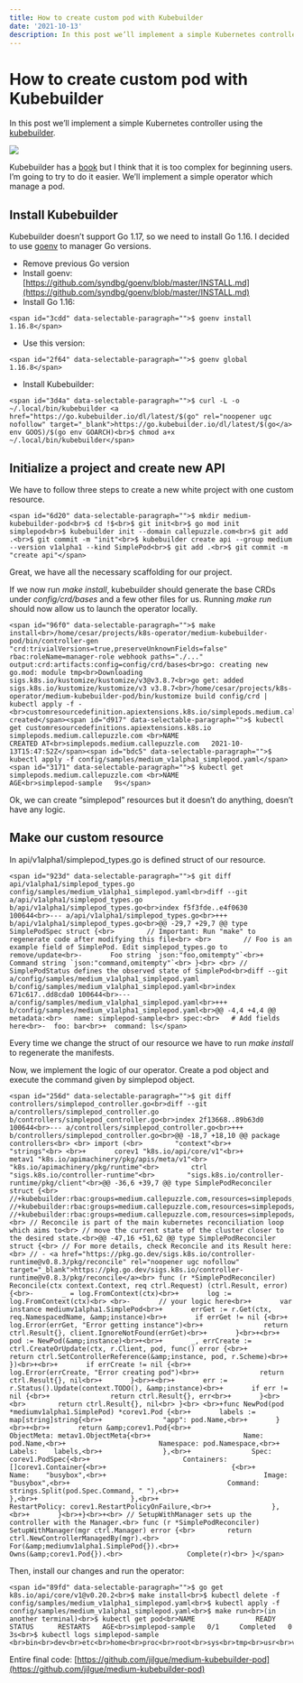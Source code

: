```yaml
---
title: How to create custom pod with Kubebuilder
date: '2021-10-13'
description: In this post we’ll implement a simple Kubernetes controller using the kubebuilder.
---
```


# How to create custom pod with Kubebuilder

In this post we’ll implement a simple Kubernetes controller using the [kubebuilder](https://github.com/kubernetes-sigs/kubebuilder).

![](https://miro.medium.com/v2/resize:fit:1400/0*B18gKPgPP_UOoi4V)

Kubebuilder has a [book](https://book.kubebuilder.io/) but I think that it is too complex for beginning users. I’m going to try to do it easier. We’ll implement a simple operator which manage a pod.

## Install Kubebuilder

Kubebuilder doesn’t support Go 1.17, so we need to install Go 1.16. I decided to use [goenv](https://github.com/syndbg/goenv) to manager Go versions.

-   Remove previous Go version
-   Install goenv: [https://github.com/syndbg/goenv/blob/master/INSTALL.md](https://github.com/syndbg/goenv/blob/master/INSTALL.md)
-   Install Go 1.16:

```
<span id="3cdd" data-selectable-paragraph="">$ goenv install 1.16.8</span>
```

-   Use this version:

```
<span id="2f64" data-selectable-paragraph="">$ goenv global 1.16.8</span>
```

-   Install Kubebuilder:

```
<span id="3d4a" data-selectable-paragraph="">$ curl -L -o ~/.local/bin/kubebuilder <a href="https://go.kubebuilder.io/dl/latest/$(go" rel="noopener ugc nofollow" target="_blank">https://go.kubebuilder.io/dl/latest/$(go</a> env GOOS)/$(go env GOARCH)<br>$ chmod a+x ~/.local/bin/kubebuilder</span>
```

## Initialize a project and create new API

We have to follow three steps to create a new white project with one custom resource.

```
<span id="6d20" data-selectable-paragraph="">$ mkdir medium-kubebuilder-pod<br>$ cd !$<br>$ git init<br>$ go mod init simplepod<br>$ kubebuilder init --domain callepuzzle.com<br>$ git add .<br>$ git commit -m "init"<br>$ kubebuilder create api --group medium --version v1alpha1 --kind SimplePod<br>$ git add .<br>$ git commit -m "create api"</span>
```

Great, we have all the necessary scaffolding for our project.

If we now run _make install_, kubebuilder should generate the base CRDs under _config/crd/bases_ and a few other files for us. Running _make run_ should now allow us to launch the operator locally.

```
<span id="96f0" data-selectable-paragraph="">$ make install<br>/home/cesar/projects/k8s-operator/medium-kubebuilder-pod/bin/controller-gen "crd:trivialVersions=true,preserveUnknownFields=false" rbac:roleName=manager-role webhook paths="./..." output:crd:artifacts:config=config/crd/bases<br>go: creating new go.mod: module tmp<br>Downloading sigs.k8s.io/kustomize/kustomize/v3@v3.8.7<br>go get: added sigs.k8s.io/kustomize/kustomize/v3 v3.8.7<br>/home/cesar/projects/k8s-operator/medium-kubebuilder-pod/bin/kustomize build config/crd | kubectl apply -f -<br>customresourcedefinition.apiextensions.k8s.io/simplepods.medium.callepuzzle.com created</span><span id="d917" data-selectable-paragraph="">$ kubectl get customresourcedefinitions.apiextensions.k8s.io simplepods.medium.callepuzzle.com <br>NAME                                CREATED AT<br>simplepods.medium.callepuzzle.com   2021-10-13T15:47:52Z</span><span id="bdc5" data-selectable-paragraph="">$ kubectl apply -f config/samples/medium_v1alpha1_simplepod.yaml</span><span id="3171" data-selectable-paragraph="">$ kubectl get simplepods.medium.callepuzzle.com <br>NAME               AGE<br>simplepod-sample   9s</span>
```

Ok, we can create “simplepod” resources but it doesn’t do anything, doesn’t have any logic.

## Make our custom resource

In api/v1alpha1/simplepod\_types.go is defined struct of our resource.

```
<span id="923d" data-selectable-paragraph="">$ git diff api/v1alpha1/simplepod_types.go config/samples/medium_v1alpha1_simplepod.yaml<br>diff --git a/api/v1alpha1/simplepod_types.go b/api/v1alpha1/simplepod_types.go<br>index f5f3fde..e4f0630 100644<br>--- a/api/v1alpha1/simplepod_types.go<br>+++ b/api/v1alpha1/simplepod_types.go<br>@@ -29,7 +29,7 @@ type SimplePodSpec struct {<br>        // Important: Run "make" to regenerate code after modifying this file<br> <br>        // Foo is an example field of SimplePod. Edit simplepod_types.go to remove/update<br>-       Foo string `json:"foo,omitempty"`<br>+       Command string `json:"command,omitempty"`<br> }<br> <br> // SimplePodStatus defines the observed state of SimplePod<br>diff --git a/config/samples/medium_v1alpha1_simplepod.yaml b/config/samples/medium_v1alpha1_simplepod.yaml<br>index 671c617..dd8cda0 100644<br>--- a/config/samples/medium_v1alpha1_simplepod.yaml<br>+++ b/config/samples/medium_v1alpha1_simplepod.yaml<br>@@ -4,4 +4,4 @@ metadata:<br>   name: simplepod-sample<br> spec:<br>   # Add fields here<br>-  foo: bar<br>+  command: ls</span>
```

Every time we change the struct of our resource we have to run _make install_ to regenerate the manifests.

Now, we implement the logic of our operator. Create a pod object and execute the command given by simplepod object.

```
<span id="256d" data-selectable-paragraph="">$ git diff controllers/simplepod_controller.go<br>diff --git a/controllers/simplepod_controller.go b/controllers/simplepod_controller.go<br>index 2f13668..89b63d0 100644<br>--- a/controllers/simplepod_controller.go<br>+++ b/controllers/simplepod_controller.go<br>@@ -18,7 +18,10 @@ package controllers<br> <br> import (<br>        "context"<br>+       "strings"<br> <br>+       corev1 "k8s.io/api/core/v1"<br>+       metav1 "k8s.io/apimachinery/pkg/apis/meta/v1"<br>        "k8s.io/apimachinery/pkg/runtime"<br>        ctrl "sigs.k8s.io/controller-runtime"<br>        "sigs.k8s.io/controller-runtime/pkg/client"<br>@@ -36,6 +39,7 @@ type SimplePodReconciler struct {<br> //+kubebuilder:rbac:groups=medium.callepuzzle.com,resources=simplepods,verbs=get;list;watch;create;update;patch;delete<br> //+kubebuilder:rbac:groups=medium.callepuzzle.com,resources=simplepods/status,verbs=get;update;patch<br> //+kubebuilder:rbac:groups=medium.callepuzzle.com,resources=simplepods/finalizers,verbs=update<br>+//+kubebuilder:rbac:groups=core,resources=pods,verbs=get;list;watch;create;update;patch;delete<br> <br> // Reconcile is part of the main kubernetes reconciliation loop which aims to<br> // move the current state of the cluster closer to the desired state.<br>@@ -47,16 +51,62 @@ type SimplePodReconciler struct {<br> // For more details, check Reconcile and its Result here:<br> // - <a href="https://pkg.go.dev/sigs.k8s.io/controller-runtime@v0.8.3/pkg/reconcile" rel="noopener ugc nofollow" target="_blank">https://pkg.go.dev/sigs.k8s.io/controller-runtime@v0.8.3/pkg/reconcile</a><br> func (r *SimplePodReconciler) Reconcile(ctx context.Context, req ctrl.Request) (ctrl.Result, error) {<br>-       _ = log.FromContext(ctx)<br>+       log := log.FromContext(ctx)<br> <br>-       // your logic here<br>+       var instance mediumv1alpha1.SimplePod<br>+       errGet := r.Get(ctx, req.NamespacedName, &amp;instance)<br>+       if errGet != nil {<br>+               log.Error(errGet, "Error getting instance")<br>+               return ctrl.Result{}, client.IgnoreNotFound(errGet)<br>+       }<br>+<br>+       pod := NewPod(&amp;instance)<br>+<br>+       _, errCreate := ctrl.CreateOrUpdate(ctx, r.Client, pod, func() error {<br>+               return ctrl.SetControllerReference(&amp;instance, pod, r.Scheme)<br>+       })<br>+<br>+       if errCreate != nil {<br>+               log.Error(errCreate, "Error creating pod")<br>+               return ctrl.Result{}, nil<br>+       }<br>+<br>+       err := r.Status().Update(context.TODO(), &amp;instance)<br>+       if err != nil {<br>+               return ctrl.Result{}, err<br>+       }<br> <br>        return ctrl.Result{}, nil<br> }<br> <br>+func NewPod(pod *mediumv1alpha1.SimplePod) *corev1.Pod {<br>+       labels := map[string]string{<br>+               "app": pod.Name,<br>+       }<br>+<br>+       return &amp;corev1.Pod{<br>+               ObjectMeta: metav1.ObjectMeta{<br>+                       Name:      pod.Name,<br>+                       Namespace: pod.Namespace,<br>+                       Labels:    labels,<br>+               },<br>+               Spec: corev1.PodSpec{<br>+                       Containers: []corev1.Container{<br>+                               {<br>+                                       Name:    "busybox",<br>+                                       Image:   "busybox",<br>+                                       Command: strings.Split(pod.Spec.Command, " "),<br>+                               },<br>+                       },<br>+                       RestartPolicy: corev1.RestartPolicyOnFailure,<br>+               },<br>+       }<br>+}<br>+<br> // SetupWithManager sets up the controller with the Manager.<br> func (r *SimplePodReconciler) SetupWithManager(mgr ctrl.Manager) error {<br>        return ctrl.NewControllerManagedBy(mgr).<br>                For(&amp;mediumv1alpha1.SimplePod{}).<br>+               Owns(&amp;corev1.Pod{}).<br>                Complete(r)<br> }</span>
```

Then, install our changes and run the operator:

```
<span id="89fd" data-selectable-paragraph="">$ go get k8s.io/api/core/v1@v0.20.2<br>$ make install<br>$ kubectl delete -f config/samples/medium_v1alpha1_simplepod.yaml<br>$ kubectl apply -f config/samples/medium_v1alpha1_simplepod.yaml<br>$ make run<br>(in another terminal)<br>$ kubectl get pod<br>NAME               READY   STATUS      RESTARTS   AGE<br>simplepod-sample   0/1     Completed   0          3s<br>$ kubectl logs simplepod-sample <br>bin<br>dev<br>etc<br>home<br>proc<br>root<br>sys<br>tmp<br>usr<br>var</span>
```

Entire final code: [https://github.com/jilgue/medium-kubebuilder-pod](https://github.com/jilgue/medium-kubebuilder-pod)